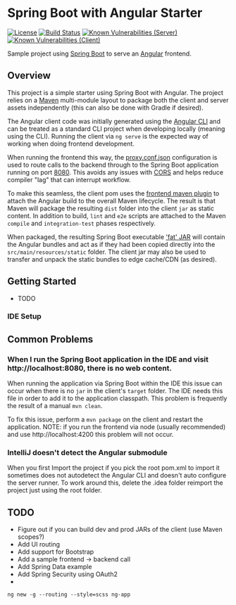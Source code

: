 # Spring Boot with Angular Starter

[![License](https://img.shields.io/github/license/mashape/apistatus.svg)](https://opensource.org/licenses/MIT)
[![Build Status](https://circleci.com/gh/ssherwood/spring-boot-ng/tree/master.svg?style=shield)](https://circleci.com/gh/ssherwood/spring-boot-ng)
[![Known Vulnerabilities (Server)](https://snyk.io/test/github/ssherwood/spring-boot-ng/badge.svg?targetFile=/server/pom.xml)](https://snyk.io/test/github/ssherwood/spring-boot-ng?targetFile=/server/pom.xml)
[![Known Vulnerabilities (Client)](https://snyk.io/test/github/ssherwood/spring-boot-ng/badge.svg?targetFile=/client/package.json)](https://snyk.io/org/ssherwood/project/defd3bbe-6c49-4a5b-ae9d-d748fcbf07a2)

Sample project using [Spring Boot](https://projects.spring.io/spring-boot/) to
serve an [Angular](https://angular.io/) frontend.

## Overview

This project is a simple starter using Spring Boot with Angular.  The
project relies on a [Maven](https://maven.apache.org/) multi-module layout to
package both the client and server assets independently (this can also be done
with Gradle if desired).

The Angular client code was initially generated using the [Angular CLI](https://cli.angular.io/)
and can be treated as a standard CLI project when developing locally (meaning
using the CLI).  Running the client via `ng serve` is the expected way of
working when doing frontend development.

When running the frontend this way, the [proxy.conf.json](client/proxy.conf.json)
configuration is used to route calls to the backend through to the Spring Boot
application running on port [8080](http://localhost:8080).  This avoids any
issues with [CORS](https://en.wikipedia.org/wiki/Cross-origin_resource_sharing)
and helps reduce compiler "lag" that can interrupt workflow.

To make this seamless, the client pom uses the [frontend maven plugin](https://github.com/eirslett/frontend-maven-plugin)
to attach the Angular build to the overall Maven lifecycle.  The result is that
Maven will package the resulting `dist` folder into the client `jar` as static
content.  In addition to build, `lint` and `e2e` scripts are attached to the
Maven `compile` and `integration-test` phases respectively.

When packaged, the resulting Spring Boot executable ['fat' JAR](https://docs.spring.io/spring-boot/docs/current/reference/html/howto-build.html#howto-create-an-executable-jar-with-maven)
will contain the Angular bundles and act as if they had been copied directly
into the `src/main/resources/static` folder.  The client jar may also be used
to transfer and unpack the static bundles to edge cache/CDN (as desired).

## Getting Started

- TODO

### IDE Setup


## Common Problems

### When I run the Spring Boot application in the IDE and visit http://localhost:8080, there is no web content.

When running the application via Spring Boot within the IDE this issue can
occur when there is no `jar` in the client's `target` folder.  The IDE needs
this file in order to add it to the application classpath.  This problem is
frequently the result of a manual `mvn clean`.

To fix this issue, perform a `mvn package` on the client and restart the
application.  NOTE: if you run the frontend via node (usually recommended) and use http://localhost:4200
this problem will not occur.

### IntelliJ doesn't detect the Angular submodule

When you first Import the project if you pick the root pom.xml to import it sometimes does not autodetect
the Angular CLI and doesn't auto configure the server runner.  To work around this, delete the .idea folder
reimport the project just using the root folder. 

## TODO

- Figure out if you can build dev and prod JARs of the client (use Maven scopes?)
- Add UI routing
- Add support for Bootstrap
- Add a sample frontend -> backend call
- Add Spring Data example
- Add Spring Security using OAuth2
- 


`ng new -g --routing --style=scss ng-app`